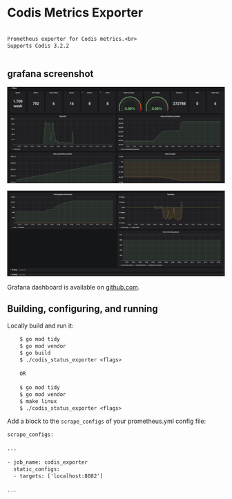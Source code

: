 <!--
 * @Descripttion: 
 * @version: xv1.0
 * @Author: changwei5
 * @Date: 2019-04-24 16:57:49
 * @LastEditors: changwei5
 * @LastEditTime: 2021-06-11 14:06:24
-->

# Codis Metrics Exporter

```

Prometheus exporter for Codis metrics.<br>
Supports Codis 3.2.2


```

##  grafana screenshot 


![图1](contrib/codis01.png)

![图2](contrib/codis02.png)


Grafana dashboard is available on [github.com](contrib/grafana_prometheus_codis_dashboard.json).


## Building, configuring, and running

Locally build and run it:

```
    $ go mod tidy
    $ go mod vendor
    $ go build
    $ ./codis_status_exporter <flags>

    OR
    
    $ go mod tidy
    $ go mod vendor
    $ make linux
    $ ./codis_status_exporter <flags>
```


Add a block to the `scrape_configs` of your prometheus.yml config file:

```
scrape_configs:

...

- job_name: codis_exporter
  static_configs:
  - targets: ['localhost:8082']

...
```
